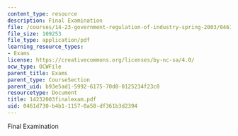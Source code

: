 ```yaml
---
content_type: resource
description: Final Examination
file: /courses/14-23-government-regulation-of-industry-spring-2003/0461d730b4b111570a58df361b3d2394_14232003finalexam.pdf
file_size: 109253
file_type: application/pdf
learning_resource_types:
- Exams
license: https://creativecommons.org/licenses/by-nc-sa/4.0/
ocw_type: OCWFile
parent_title: Exams
parent_type: CourseSection
parent_uid: b93e5ad1-5992-6175-70d0-0125234f23c0
resourcetype: Document
title: 14232003finalexam.pdf
uid: 0461d730-b4b1-1157-0a58-df361b3d2394
---
```

Final Examination